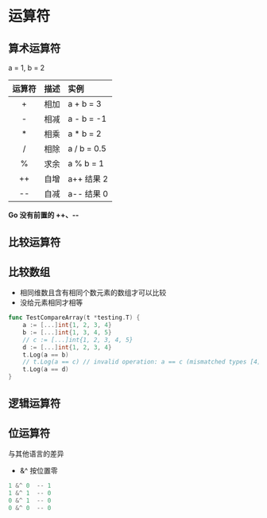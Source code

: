 # 运算符

## 算术运算符

a = 1, b = 2

| 运算符 | 描述 | 实例 |
|:-----:|----:|:----|
| + | 相加 | a + b = 3 |
| - | 相减 | a - b = -1 |
| * | 相乘 | a * b = 2 |
| / | 相除 | a / b = 0.5 |
| % | 求余 | a % b = 1 |
| ++ | 自增 | a++ 结果 2 |
| -- | 自减 | a-- 结果 0 |

**Go 没有前置的 ++、--**

## 比较运算符

## 比较数组

- 相同维数且含有相同个数元素的数组才可以比较
- 没给元素相同才相等

```go
func TestCompareArray(t *testing.T) {
	a := [...]int{1, 2, 3, 4}
	b := [...]int{1, 3, 4, 5}
	// c := [...]int{1, 2, 3, 4, 5}
	d := [...]int{1, 2, 3, 4}
	t.Log(a == b)
	// t.Log(a == c) // invalid operation: a == c (mismatched types [4]int and [5]int)
	t.Log(a == d)
}
```

## 逻辑运算符

## 位运算符

与其他语言的差异

- &^ 按位置零

```go
1 &^ 0  -- 1
1 &^ 1  -- 0
0 &^ 1  -- 0
0 &^ 0  -- 0
```

